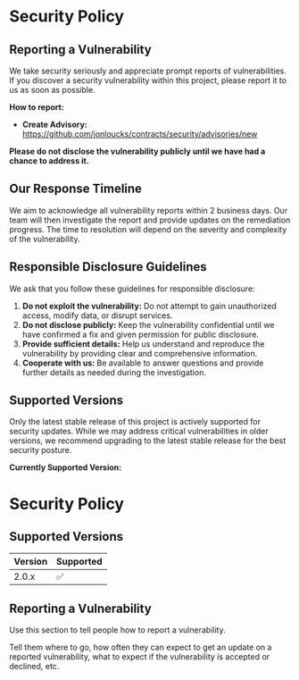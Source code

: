 # Security Policy

## Reporting a Vulnerability

We take security seriously and appreciate prompt reports of vulnerabilities. If you discover a security vulnerability within this project, please report it to us as soon as possible.

**How to report:**

*   **Create Advisory:** https://github.com/jonloucks/contracts/security/advisories/new

**Please do not disclose the vulnerability publicly until we have had a chance to address it.**

## Our Response Timeline

We aim to acknowledge all vulnerability reports within 2 business days. Our team will then investigate the report and provide updates on the remediation progress. The time to resolution will depend on the severity and complexity of the vulnerability.

## Responsible Disclosure Guidelines

We ask that you follow these guidelines for responsible disclosure:

1.  **Do not exploit the vulnerability:** Do not attempt to gain unauthorized access, modify data, or disrupt services.
2.  **Do not disclose publicly:** Keep the vulnerability confidential until we have confirmed a fix and given permission for public disclosure.
3.  **Provide sufficient details:** Help us understand and reproduce the vulnerability by providing clear and comprehensive information.
4.  **Cooperate with us:** Be available to answer questions and provide further details as needed during the investigation.

## Supported Versions

Only the latest stable release of this project is actively supported for security updates. While we may address critical vulnerabilities in older versions, we recommend upgrading to the latest stable release for the best security posture.

**Currently Supported Version:**

# Security Policy

## Supported Versions
| Version | Supported          |
| ------- | ------------------ |
| 2.0.x   | :white_check_mark: |

## Reporting a Vulnerability

Use this section to tell people how to report a vulnerability.

Tell them where to go, how often they can expect to get an update on a
reported vulnerability, what to expect if the vulnerability is accepted or
declined, etc.
